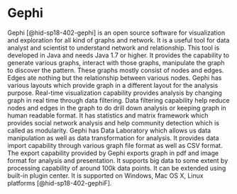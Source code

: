 Gephi
=====

Gephi [@hid-sp18-402-gephi] is an open source software for visualization
and exploration for all kind of graphs and network. It is a useful tool
for data analyst and scientist to understand network and relationship.
This tool is developed in Java and needs Java 1.7 or higher. It provides
the capability to generate various graphs, interact with those graphs,
manipulate the graph to discover the pattern. These graphs mostly
consist of nodes and edges. Edges ate nothing but the relationship
between various nodes. Gephi has various layouts which provide graph in
a different layout for the analysis purpose. Real-time visualization
capability provides analysis by changing graph in real time through data
filtering. Data filtering capability help reduce nodes and edges in the
graph to do drill down analysis or keeping graph in human readable
format. It has statistics and matrix framework which provides social
network analysis and help community detection which is called as
modularity. Gephi has Data Laboratory which allows us data manipulation
as well as data transformation for analysis. It provides data import
capability through various graph file format as well as CSV format. The
export capability provided by Gephi exports graph in pdf and image
format for analysis and presentation. It supports big data to some
extent by processing capability of around 100k data points. It can be
extended using built-in plugin center. It is supported on Windows, Mac
OS X, Linux platforms [@hid-sp18-402-gephiF].
